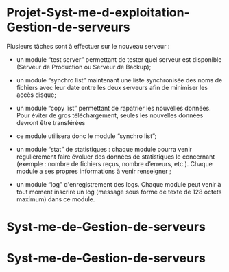 # Projet-Syst-me-d-exploitation-Gestion-de-serveurs

Plusieurs tâches sont à effectuer sur le nouveau serveur :

- un module “test server” permettant de tester quel serveur est disponible (Serveur de Production ou Serveur de Backup);
- un module “synchro list” maintenant une liste synchronisée des noms de fichiers avec leur date entre les deux serveurs afin de minimiser les accès disque;
- un module “copy list” permettant de rapatrier les nouvelles données. Pour éviter de gros téléchargement, seules les nouvelles données devront être transférées 
- ce module utilisera donc le module “synchro list”;
- un module “stat” de statistiques : chaque module pourra venir régulièrement faire évoluer des données de
statistiques le concernant (exemple : nombre de fichiers reçus, nombre d’erreurs, etc.). Chaque module a ses
propres informations à venir renseigner ;

- un module “log” d'enregistrement des logs. Chaque module peut venir à tout moment inscrire un log (message
sous forme de texte de 128 octets maximum) dans ce module.
# Syst-me-de-Gestion-de-serveurs
# Syst-me-de-Gestion-de-serveurs
